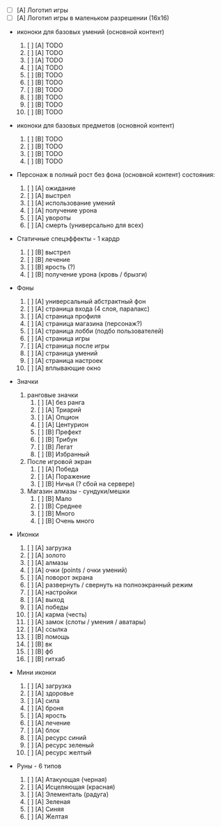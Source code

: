 + [ ] [A] Логотип игры
+ [ ] [A] Логотип игры в маленьком разрешении (16х16)

+ иконоки для базовых умений (основной контент)
    1. [ ] [A] TODO
    1. [ ] [A] TODO
    1. [ ] [A] TODO
    1. [ ] [A] TODO
    1. [ ] [B] TODO
    1. [ ] [B] TODO
    1. [ ] [B] TODO
    1. [ ] [B] TODO
    1. [ ] [B] TODO
    1. [ ] [B] TODO

+ иконоки для базовых предметов (основной контент)
    1. [ ] [B] TODO
    1. [ ] [B] TODO
    1. [ ] [B] TODO
    1. [ ] [B] TODO

+ Персонаж в полный рост без фона (основной контент) состояния:
    1. [ ] [A] ожидание
    1. [ ] [A] выстрел
    1. [ ] [A] использование умений
    1. [ ] [A] получение урона
    1. [ ] [A] увороты
    1. [ ] [A] смерть (универсально для всех)

+ Статичные спецэффекты - 1 кардр
    1. [ ] [B] выстрел
    1. [ ] [B] лечение
    1. [ ] [B] ярость (?)
    1. [ ] [B] получение урона (кровь / брызги)

+ Фоны  
    1. [ ] [A] универсальный абстрактный фон
    1. [ ] [A] страница входа (4 слоя, паралакс)
    1. [ ] [A] страница профиля
    1. [ ] [A] страница магазина (персонаж?)
    1. [ ] [A] страница лобби (подбо пользователей)
    1. [ ] [A] страница игры
    1. [ ] [A] страница после игры
    1. [ ] [A] страница умений 
    1. [ ] [A] страница настроек 
    1. [ ] [A] вплывающие окно

+ Значки
    1. ранговые значки
        1. [ ] [A] без ранга
        1. [ ] [A] Триарий
        1. [ ] [A] Опцион
        1. [ ] [A] Центурион
        1. [ ] [B] Префект
        1. [ ] [B] Трибун
        1. [ ] [B] Легат
        1. [ ] [B] Избранный
    1. После игровой экран
        1. [ ] [A] Победа
        1. [ ] [A] Поражение
        1. [ ] [B] Ничья (? сбой на сервере)
    1. Магазин алмазы - сундуки/мешки
        1. [ ] [B] Мало
        1. [ ] [B] Среднее
        1. [ ] [B] Много
        1. [ ] [B] Очень много

+ Иконки
    1. [ ] [A] загрузка
    1. [ ] [A] золото
    1. [ ] [A] алмазы
    1. [ ] [A] очки (points / очки умений)
    1. [ ] [A] поворот экрана
    1. [ ] [A] развернуть / свернуть на полноэкранный режим
    1. [ ] [A] настройки
    1. [ ] [A] выход
    1. [ ] [A] победы
    1. [ ] [A] карма (честь)
    1. [ ] [A] замок (слоты / умения / аватары)
    1. [ ] [A] ссылка
    1. [ ] [B] помощь
    1. [ ] [B] вк
    1. [ ] [B] фб
    1. [ ] [B] гитхаб

+ Мини иконки
    1. [ ] [A] загрузка
    1. [ ] [A] здоровье
    1. [ ] [A] сила
    1. [ ] [A] броня
    1. [ ] [A] ярость
    1. [ ] [A] лечение
    1. [ ] [A] блок
    1. [ ] [A] ресурс синий 
    1. [ ] [A] ресурс зеленый 
    1. [ ] [A] ресурс желтый 

+ Руны - 6 типов
    1. [ ] [A] Атакующая (черная)
    1. [ ] [A] Исцеляющая (красная)
    1. [ ] [A] Элементаль (радуга)
    1. [ ] [A] Зеленая
    1. [ ] [A] Синяя
    1. [ ] [A] Желтая
